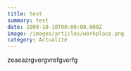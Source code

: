 ```yaml
---
title: test
summary: test
date: 1000-10-10T00:00:00.000Z
image: /images/articles/workplace.png
category: Actualité
---
```

zeaeazrgvergvrefgverfg
